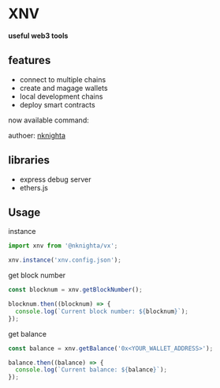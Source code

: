 # XNV

<strong>useful web3 tools</strong>

## features

- connect to multiple chains
- create and magage wallets
- local development chains
- deploy smart contracts

now available command:

authoer: [nknighta](https://nknighta.github.io/)

## libraries

- express
  debug server
- ethers.js

## Usage

instance

```ts
import xnv from '@nknighta/vx';

xnv.instance('xnv.config.json');
```

get block number

```ts
const blocknum = xnv.getBlockNumber();

blocknum.then((blocknum) => {
  console.log(`Current block number: ${blocknum}`);
});
```

get balance

```ts
const balance = xnv.getBalance('0x<YOUR_WALLET_ADDRESS>');

balance.then((balance) => {
  console.log(`Current balance: ${balance}`);
});
```

